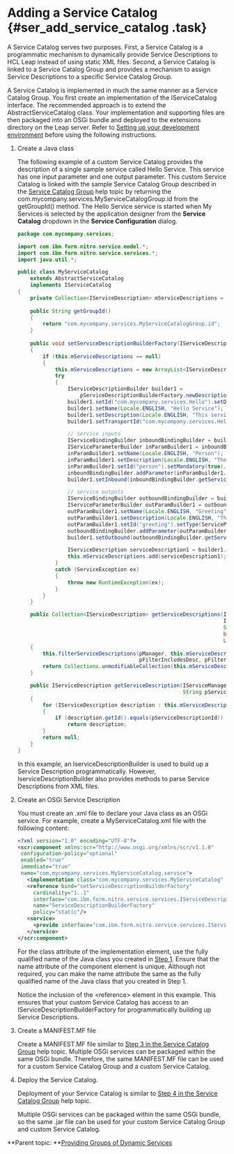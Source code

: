 # Adding a Service Catalog {#ser_add_service_catalog .task}

A Service Catalog serves two purposes. First, a Service Catalog is a programmatic mechanism to dynamically provide Service Descriptions to HCL Leap instead of using static XML files. Second, a Service Catalog is linked to a Service Catalog Group and provides a mechanism to assign Service Descriptions to a specific Service Catalog Group.

A Service Catalog is implemented in much the same manner as a Service Catalog Group. You first create an implementation of the IServiceCatalog interface. The recommended approach is to extend the AbstractServiceCatalog class. Your implementation and supporting files are then packaged into an OSGi bundle and deployed to the extensions directory on the Leap server. Refer to [Setting up your development environment](ser_setup_development_environment.md) before using the following instructions.

1.  Create a Java class

    The following example of a custom Service Catalog provides the description of a single sample service called Hello Service. This service has one input parameter and one output parameter. This custom Service Catalog is linked with the sample Service Catalog Group described in the [Service Catalog Group](ser_add_service_catalog_group.md) help topic by returning the com.mycompany.services.MyServiceCatalogGroup.id from the getGroupId\(\) method. The Hello Service service is started when My Services is selected by the application designer from the **Service Catalog** dropdown in the **Service Configuration** dialog.

    ```java
    package com.mycompany.services;
    
    import com.ibm.form.nitro.service.model.*;
    import com.ibm.form.nitro.service.services.*;
    import java.util.*;
    
    public class MyServiceCatalog
        extends AbstractServiceCatalog
        implements IServiceCatalog
    {
        private Collection<IServiceDescription> mServiceDescriptions = null;
        
        public String getGroupId()
        {
            return "com.mycompany.services.MyServiceCatalogGroup.id";
        }
        
        public void setServiceDescriptionBuilderFactory(IServiceDescriptionBuilderFactory pServiceDescriptionBuilderFactory)
        {
            if (this.mServiceDescriptions == null)
            {
                this.mServiceDescriptions = new ArrayList<IServiceDescription>();
                try
                {
                    IServiceDescriptionBuilder builder1 =
                        pServiceDescriptionBuilderFactory.newDescriptionBuilder();
                    builder1.setId("com.mycompany.services.Hello").setDefaultLocale(Locale.ENGLISH);
                    builder1.setName(Locale.ENGLISH, "Hello Service");
                    builder1.setDescription(Locale.ENGLISH, "This service says 'Hello' to a given person");
                    builder1.setTransportId("com.mycompany.services.HelloServiceTransport.id");
    
                    // service inputs
                    IServiceBindingBuilder inboundBindingBuilder = builder1.newBindingBuilder();
                    IServiceParameterBuilder inParamBuilder1 = inboundBindingBuilder.newParameterBuilder();
                    inParamBuilder1.setName(Locale.ENGLISH, "Person");
                    inParamBuilder1.setDescription(Locale.ENGLISH, "The person to say 'Hello' to");
                    inParamBuilder1.setId("person").setMandatory(true).setType(ServiceParameterType.STRING);
                    inboundBindingBuilder.addParameter(inParamBuilder1.getServiceParameter());
                    builder1.setInbound(inboundBindingBuilder.getServiceBinding());
    
                    // service outputs
                    IServiceBindingBuilder outboundBindingBuilder = builder1.newBindingBuilder();
                    IServiceParameterBuilder outParamBuilder1 = outboundBindingBuilder.newParameterBuilder();
                    outParamBuilder1.setName(Locale.ENGLISH, "Greeting");
                    outParamBuilder1.setDescription(Locale.ENGLISH, "The 'Hello' greeting");
                    outParamBuilder1.setId("greeting").setType(ServiceParameterType.STRING);
                    outboundBindingBuilder.addParameter(outParamBuilder1.getServiceParameter());
                    builder1.setOutbound(outboundBindingBuilder.getServiceBinding());
    
                    IServiceDescription serviceDescription1 = builder1.getServiceDescription();
                    this.mServiceDescriptions.add(serviceDescription1);
                }
                catch (ServiceException ex)
                {
                    throw new RuntimeException(ex);
                }
            }
        }
    
        public Collection<IServiceDescription> getServiceDescriptions(IServiceManager pManager, IOrg pOrg,
                                                                      IUser pUser, String pFilterCatalog,
                                                                      String pFilterStatus, String pFilterText,
                                                                      boolean pFilterIncludesDesc,
                                                                      Locale pFilterLocale)
        {
            this.filterServiceDescriptions(pManager, this.mServiceDescriptions, pFilterStatus, pFilterText,
                                           pFilterIncludesDesc, pFilterLocale);
            return Collections.unmodifiableCollection(this.mServiceDescriptions);
        }
    
        public IServiceDescription getServiceDescription(IServiceManager pManager, IOrg pOrg, IUser pUser,
                                                         String pServiceDescriptionId)
        {
            for (IServiceDescription description : this.mServiceDescriptions)
            {
                if (description.getId().equals(pServiceDescriptionId))
                    return description;
            }
            return null;
        }
    }
    ```

    In this example, an IserviceDescriptionBuilder is used to build up a Service Description programmatically. However, IserviceDescriptionBuilder also provides methods to parse Service Descriptions from XML files.

2.  Create an OSGi Service Description

    You must create an .xml file to declare your Java class as an OSGi service. For example, create a MyServiceCatalog.xml file with the following content:

    ```xml
    <?xml version="1.0" encoding="UTF-8"?>
    <scr:component xmlns:scr="http://www.osgi.org/xmlns/scr/v1.1.0" 
     configuration-policy="optional" 
     enabled="true"  
     immediate="true" 
     name="com.mycompany.services.MyServiceCatalog.service">
       <implementation class="com.mycompany.services.MyServiceCatalog" />  
       <reference bind="setServiceDescriptionBuilderFactory" 
         cardinality="1..1" 
         interface="com.ibm.form.nitro.service.services.IServiceDescriptionBuilderFactory"
         name="ServiceDescriptionBuilderFactory" 
         policy="static"/>
       <service>
         <provide interface="com.ibm.form.nitro.service.services.IServiceCatalog"/>
       </service>
    </scr:component>
    ```

    For the class attribute of the implementation element, use the fully qualified name of the Java class you created in [Step 1](ser_add_service_catalog.md#add_service_catalog_step_1). Ensure that the name attribute of the component element is unique. Although not required, you can make the name attribute the same as the fully qualified name of the Java class that you created in Step 1.

    Notice the inclusion of the <reference\> element in this example. This ensures that your custom Service Catalog has access to an IServiceDescriptionBuilderFactory for programmatically building up Service Descriptions.

3.  Create a MANIFEST.MF file

    Create a MANIFEST.MF file similar to [Step 3 in the Service Catalog Group](ser_add_service_catalog_group.md) help topic. Multiple OSGi services can be packaged within the same OSGi bundle. Therefore, the same MANIFEST.MF file can be used for a custom Service Catalog Group and a custom Service Catalog.

4.  Deploy the Service Catalog.

    Deployment of your Service Catalog is similar to [Step 4 in the Service Catalog Group](ser_add_service_catalog_group.md) help topic.

    Multiple OSGi services can be packaged within the same OSGi bundle, so the same .jar file can be used for your custom Service Catalog Group and custom Service Catalog.


**Parent topic: **[Providing Groups of Dynamic Services](ser_provide_groups_of_dynamic_services.md)

